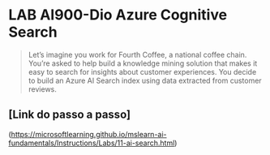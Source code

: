 # LAB AI900-Dio Azure Cognitive Search
> Let’s imagine you work for Fourth Coffee, a national coffee chain. You’re asked to help build a knowledge mining solution that makes it easy to search for insights about customer experiences. You decide to build an Azure AI Search index using data extracted from customer reviews.
## [Link do passo a passo]
(https://microsoftlearning.github.io/mslearn-ai-fundamentals/Instructions/Labs/11-ai-search.html)
